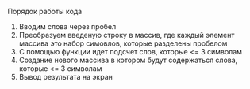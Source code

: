Порядок работы кода

1. Вводим слова через пробел
2. Преобразуем введеную строку в массив, где каждый элемент массива это набор симовлов, которые разделены пробелом
3. С помощью функции идет подсчет слов, которые <= 3 символам
4. Создание нового массива в котором будут содержаться слова, которые <= 3 символам
5. Вывод результата на экран